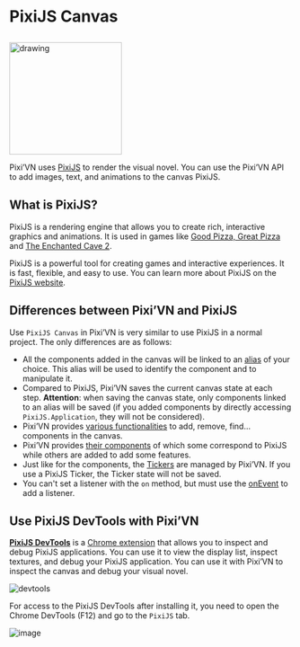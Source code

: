 # PixiJS Canvas

<img src="https://pixijs.com/images/logo.svg" alt="drawing" width="200" style="margin-top: 10px;" />

Pixi’VN uses [PixiJS](https://pixijs.com/7.x/guides/basics/what-pixijs-is) to render the visual novel. You can use the Pixi’VN API to add images, text, and animations to the canvas PixiJS.

## What is PixiJS?

PixiJS is a rendering engine that allows you to create rich, interactive graphics and animations. It is used in games like [Good Pizza, Great Pizza](https://www.goodpizzagreatpizza.com/) and [The Enchanted Cave 2](https://store.steampowered.com/app/368610/The_Enchanted_Cave_2/).

PixiJS is a powerful tool for creating games and interactive experiences. It is fast, flexible, and easy to use. You can learn more about PixiJS on the [PixiJS website](https://www.pixijs.com/).

## Differences between Pixi’VN and PixiJS

Use `PixiJS Canvas` in Pixi’VN is very similar to use PixiJS in a normal project. The only differences are as follows:

* All the components added in the canvas will be linked to an [alias](/start/canvas-alias.md) of your choice. This alias will be used to identify the component and to manipulate it.
* Compared to PixiJS, Pixi’VN saves the current canvas state at each step.
**Attention**: when saving the canvas state, only components linked to an alias will be saved (if you added components by directly accessing `PixiJS.Application`, they will not be considered).
* Pixi’VN provides [various functionalities](/start/canvas-functions.md) to add, remove, find... components in the canvas.
* Pixi’VN provides [their components](/start/canvas-components.md) of which some correspond to PixiJS while others are added to add some features.
* Just like for the components, the [Tickers](/start/tickers.md) are managed by Pixi’VN. If you use a PixiJS Ticker, the Ticker state will not be saved.
* You can't set a listener with the `on` method, but must use the [onEvent](/start/canvas-functions.md#add-a-listener-for-a-given-event) to add a listener.

## Use PixiJS DevTools with Pixi’VN

[**PixiJS DevTools**](https://pixijs.io/devtools/) is a [Chrome extension](https://chromewebstore.google.com/detail/pixijs-devtools/dlkffcaaoccbofklocbjcmppahjjboce) that allows you to inspect and debug PixiJS applications. You can use it to view the display list, inspect textures, and debug your PixiJS application. You can use it with Pixi’VN to inspect the canvas and debug your visual novel.

![devtools](https://pixijs.io/devtools/gif/devtool-properties.gif)

For access to the PixiJS DevTools after installing it, you need to open the Chrome DevTools (F12) and go to the `PixiJS` tab.

![image](https://github.com/user-attachments/assets/579a181f-b865-44ff-9b55-2fbe609632bc)
